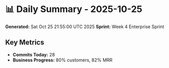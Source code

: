 # 📊 Daily Summary - 2025-10-25
**Generated:** Sat Oct 25 21:55:00 UTC 2025
**Sprint:** Week 4 Enterprise Sprint

## Key Metrics
- **Commits Today:** 28
- **Business Progress:** 80% customers, 82% MRR
